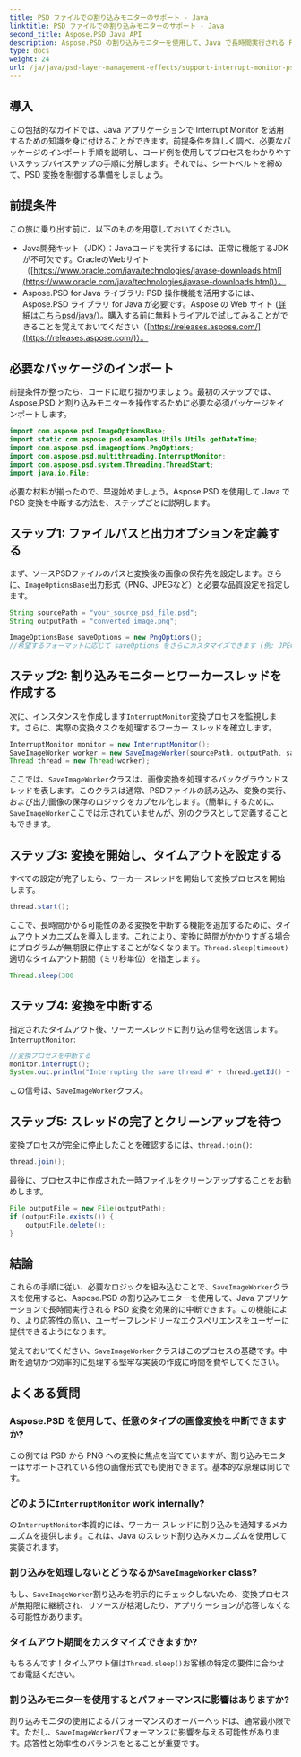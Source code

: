 ```yaml
---
title: PSD ファイルでの割り込みモニターのサポート - Java
linktitle: PSD ファイルでの割り込みモニターのサポート - Java
second_title: Aspose.PSD Java API
description: Aspose.PSD の割り込みモニターを使用して、Java で長時間実行される PSD 変換を中断します。適切な中断を実装してユーザー エクスペリエンスを向上させる方法を学習します。
type: docs
weight: 24
url: /ja/java/psd-layer-management-effects/support-interrupt-monitor-psd-files/
---
```

## 導入

この包括的なガイドでは、Java アプリケーションで Interrupt Monitor を活用するための知識を身に付けることができます。前提条件を詳しく調べ、必要なパッケージのインポート手順を説明し、コード例を使用してプロセスをわかりやすいステップバイステップの手順に分解します。それでは、シートベルトを締めて、PSD 変換を制御する準備をしましょう。

## 前提条件

この旅に乗り出す前に、以下のものを用意しておいてください。

- Java開発キット（JDK）：Javaコードを実行するには、正常に機能するJDKが不可欠です。OracleのWebサイト（[https://www.oracle.com/java/technologies/javase-downloads.html](https://www.oracle.com/java/technologies/javase-downloads.html)）。
- Aspose.PSD for Java ライブラリ: PSD 操作機能を活用するには、Aspose.PSD ライブラリ for Java が必要です。Aspose の Web サイト ([詳細はこちらpsd/java/](https://releases.aspose.com/psd/java/)）。購入する前に無料トライアルで試してみることができることを覚えておいてください（[https://releases.aspose.com/](https://releases.aspose.com/)）。

## 必要なパッケージのインポート

前提条件が整ったら、コードに取り掛かりましょう。最初のステップでは、Aspose.PSD と割り込みモニターを操作するために必要な必須パッケージをインポートします。

```java
import com.aspose.psd.ImageOptionsBase;
import static com.aspose.psd.examples.Utils.Utils.getDateTime;
import com.aspose.psd.imageoptions.PngOptions;
import com.aspose.psd.multithreading.InterruptMonitor;
import com.aspose.psd.system.Threading.ThreadStart;
import java.io.File;
```

必要な材料が揃ったので、早速始めましょう。Aspose.PSD を使用して Java で PSD 変換を中断する方法を、ステップごとに説明します。

## ステップ1: ファイルパスと出力オプションを定義する

まず、ソースPSDファイルのパスと変換後の画像の保存先を設定します。さらに、`ImageOptionsBase`出力形式（PNG、JPEGなど）と必要な品質設定を指定します。

```java
String sourcePath = "your_source_psd_file.psd";
String outputPath = "converted_image.png";

ImageOptionsBase saveOptions = new PngOptions();
//希望するフォーマットに応じて saveOptions をさらにカスタマイズできます (例: JPEG 品質の設定)
```

## ステップ2: 割り込みモニターとワーカースレッドを作成する

次に、インスタンスを作成します`InterruptMonitor`変換プロセスを監視します。さらに、実際の変換タスクを処理するワーカー スレッドを確立します。

```java
InterruptMonitor monitor = new InterruptMonitor();
SaveImageWorker worker = new SaveImageWorker(sourcePath, outputPath, saveOptions, monitor);
Thread thread = new Thread(worker);
```

ここでは、`SaveImageWorker`クラスは、画像変換を処理するバックグラウンドスレッドを表します。このクラスは通常、PSDファイルの読み込み、変換の実行、および出力画像の保存のロジックをカプセル化します。（簡単にするために、`SaveImageWorker`ここでは示されていませんが、別のクラスとして定義することもできます。

## ステップ3: 変換を開始し、タイムアウトを設定する

すべての設定が完了したら、ワーカー スレッドを開始して変換プロセスを開始します。

```java
thread.start();
```

ここで、長時間かかる可能性のある変換を中断する機能を追加するために、タイムアウトメカニズムを導入します。これにより、変換に時間がかかりすぎる場合にプログラムが無期限に停止することがなくなります。`Thread.sleep(timeout)`適切なタイムアウト期間（ミリ秒単位）を指定します。

```java
Thread.sleep(300
```

## ステップ4: 変換を中断する

指定されたタイムアウト後、ワーカースレッドに割り込み信号を送信します。`InterruptMonitor`:

```java
//変換プロセスを中断する
monitor.interrupt();
System.out.println("Interrupting the save thread #" + thread.getId() + " at " + getDateTime().toString());
```

この信号は、`SaveImageWorker`クラス。

## ステップ5: スレッドの完了とクリーンアップを待つ

変換プロセスが完全に停止したことを確認するには、`thread.join()`:

```java
thread.join();
```

最後に、プロセス中に作成された一時ファイルをクリーンアップすることをお勧めします。

```java
File outputFile = new File(outputPath);
if (outputFile.exists()) {
    outputFile.delete();
}
```

## 結論

これらの手順に従い、必要なロジックを組み込むことで、`SaveImageWorker`クラスを使用すると、Aspose.PSD の割り込みモニターを使用して、Java アプリケーションで長時間実行される PSD 変換を効果的に中断できます。この機能により、より応答性の高い、ユーザーフレンドリーなエクスペリエンスをユーザーに提供できるようになります。

覚えておいてください、`SaveImageWorker`クラスはこのプロセスの基礎です。中断を適切かつ効率的に処理する堅牢な実装の作成に時間を費やしてください。 

## よくある質問

### Aspose.PSD を使用して、任意のタイプの画像変換を中断できますか?

この例では PSD から PNG への変換に焦点を当てていますが、割り込みモニターはサポートされている他の画像形式でも使用できます。基本的な原理は同じです。

### どのように`InterruptMonitor` work internally?

の`InterruptMonitor`本質的には、ワーカー スレッドに割り込みを通知するメカニズムを提供します。これは、Java のスレッド割り込みメカニズムを使用して実装されます。

### 割り込みを処理しないとどうなるか`SaveImageWorker` class?

もし、`SaveImageWorker`割り込みを明示的にチェックしないため、変換プロセスが無期限に継続され、リソースが枯渇したり、アプリケーションが応答しなくなる可能性があります。

### タイムアウト期間をカスタマイズできますか?

もちろんです！タイムアウト値は`Thread.sleep()`お客様の特定の要件に合わせてお電話ください。

### 割り込みモニターを使用するとパフォーマンスに影響はありますか?

割り込みモニタの使用によるパフォーマンスのオーバーヘッドは、通常最小限です。ただし、`SaveImageWorker`パフォーマンスに影響を与える可能性があります。応答性と効率性のバランスをとることが重要です。